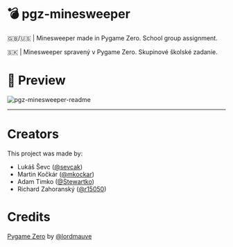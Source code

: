 # 💣 pgz-minesweeper

🇬🇧/🇺🇸 | Minesweeper made in Pygame Zero. School group assignment.

🇸🇰 | Minesweeper spravený v Pygame Zero. Skupinové školské zadanie.

# 👀 Preview
![pgz-minesweeper-readme](https://user-images.githubusercontent.com/92170268/200905800-dae551f0-696b-457d-80a3-78ca8e89f336.gif)

---

# Creators
This project was made by:
- Lukáš Ševc ([@sevcak](https://github.com/sevcak))
- Martin Kočkár ([@mkockar](https://github.com/mkockar))
- Adam Timko ([@Stewartko](https://github.com/Stewartko))
- Richard Zahoranský ([@r15050](https://github.com/r15050))

# Credits
[Pygame Zero](https://github.com/lordmauve/pgzero) by [@lordmauve](https://github.com/lordmauve)
